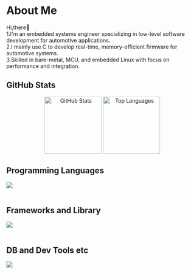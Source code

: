 # About Me
Hi,there🦙<br>
1.I'm an embedded systems engineer specializing in low-level software development for automotive applications.<br>
2.I mainly use C to develop real-time, memory-efficient firmware for automotive systems.<br>
3.Skilled in bare-metal, MCU, and embedded Linux with focus on performance and integration.<br>

## GitHub Stats
<div align="center">
  <img src="https://github-readme-stats.vercel.app/api?username=WhiteRiceMGMG&show_icons=true&theme=tokyonight"height="150"  alt="GitHub Stats" />
  <img src="https://github-readme-stats.vercel.app/api/top-langs/?username=WhiteRiceMGMG&layout=compact&theme=tokyonight"height="150" alt="Top Languages" />
</div>

## Programming Languages
<img src="https://skillicons.dev/icons?i=c,cpp,python,bash,shell" /> <br /><br />

## Frameworks and Library
<img src="https://skillicons.dev/icons?i=ros,qt,cmake,langchain" /> <br /><br />

## DB and Dev Tools etc

<img src="https://skillicons.dev/icons?i=linux,vim,eclipse,arduino,raspberrypi,docker,git,github,vscode" /> <br /><br />






